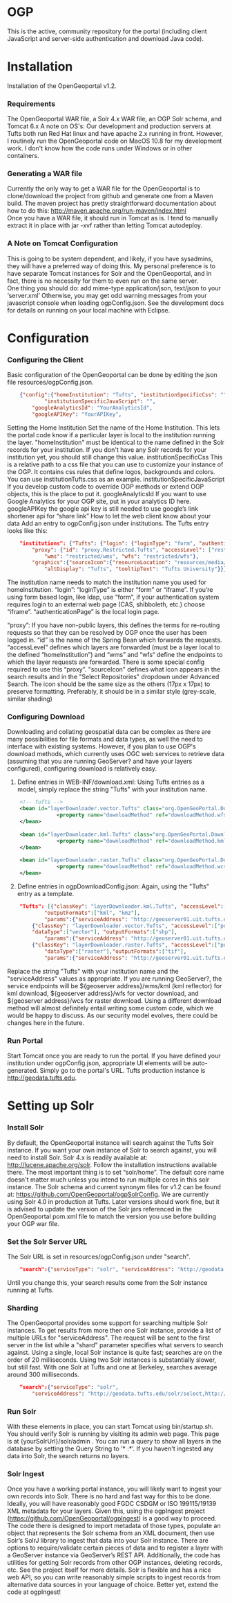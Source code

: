 OGP
===

This is the active, community repository for the portal (including client JavaScript and server-side authentication and download Java code).

Installation
============

Installation of the OpenGeoportal v1.2.  

### Requirements ###
The OpenGeoportal WAR file, a Solr 4.x WAR file, an OGP Solr schema, and Tomcat 6.x
A note on OS's:  Our development and production servers at Tufts both run Red Hat linux and have apache 2.x running in front.  However, I routinely run the OpenGeoportal code on MacOS 10.8 for my development work.  I don't know how the code runs under Windows or in other containers.

### Generating a WAR file ###
Currently the only way to get a WAR file for the OpenGeoportal is to clone/download the project from github and generate one from a Maven build.  The maven project has pretty straightforward documentation about how to do this: 
http://maven.apache.org/run-maven/index.html  
Once you have a WAR file, it should run in Tomcat as is.  I tend to manually extract it in place with jar -xvf rather than letting Tomcat autodeploy.

### A Note on Tomcat Configuration ###
This is going to be system dependent, and likely, if you have sysadmins, they will have a preferred way of doing this.  My personal preference is to have separate Tomcat instances for Solr and the OpenGeoportal, and in fact, there is no necessity for them to even run on the same server.  
One thing you should do: add mime-type application/json, text/json to your ‘server.xml’ Otherwise, you may get odd warning messages from your javascript console when loading ogpConfig.json.
See the development docs for details on running on your local machine with Eclipse.

Configuration
=============

### Configuring the Client ###
Basic configuration of the OpenGeoportal can be done by editing the json file resources/ogpConfig.json.

```json
	{"config":{"homeInstitution": "Tufts", "institutionSpecificCss": "", 
        	"institutionSpecificJavaScript": "", 
  		"googleAnalyticsId": "YourAnalyticsId", 
		"googleAPIKey": "YourAPIKey",
```

Setting the Home Institution
Set the name of the Home Institution. This lets the portal code know if a particular layer is local to the institution running the layer. "homeInstitution" must be identical to the name defined in the Solr records for your institution. If you don't have any Solr records for your institution yet, you should still change this value.
institutionSpecificCss
This is a relative path to a css file that you can use to customize your instance of the OGP. It contains css rules that define logos, backgrounds and colors.  You can use institutionTufts.css as an example.
institutionSpecificJavaScript
If you develop custom code to override OGP methods or extend OGP objects, this is the place to put it. 
googleAnalyticsId
If you want to use Google Analytics for your OGP site, put in your analytics ID here. 
googleAPIKey
the google api key is still needed to use google’s link shortener api for “share link”
How to let the web client know about your data
Add an entry to ogpConfig.json under institutions. The Tufts entry looks like this: 

```json
	"institutions": {"Tufts": {"login": {"loginType": "form", "authenticationPage": "login"}, 
		"proxy": {"id": "proxy.Restricted.Tufts", "accessLevel": ["restricted"], 
			"wms": "restricted/wms", "wfs": "restricted/wfs"}, 
		"graphics":{"sourceIcon":{"resourceLocation": "resources/media/src_tufts.png", 
			"altDisplay": "Tufts", "tooltipText": "Tufts University"}}}, 
```

The institution name needs to match the institution name you used for homeInstitution. 
“login”:
“loginType” is either “form” or “iframe”.  If you’re using form based login, like ldap, use “form”, if your authentication system requires login to an external web page (CAS, shibboleth, etc.) choose “iframe”.  “authenticationPage” is the local login page.

“proxy”:
If you have non-public layers, this defines the terms for re-routing requests so that they can be resolved by OGP once the user has been logged in.  “id” is the name of the Spring Bean which forwards the requests.  “accessLevel” defines which layers are forwarded (must be a layer local to the defined “homeInstitution”) and “wms” and “wfs“ define the endpoints to which the layer requests are forwarded.  There is some special config required to use this “proxy”.
"sourceIcon" defines what icon appears in the search results and in the "Select Repositories" dropdown under Advanced Search. The icon should be the same size as the others (17px x 17px) to preserve formatting. Preferably, it should be in a similar style (grey-scale, similar shading) 

### Configuring Download ###
Downloading and collating geospatial data can be complex as there are many possibilities for file formats and data types, as well the need to interface with existing systems. However, if you plan to use OGP's download methods, which currently uses OGC web services to retrieve data (assuming that you are running GeoServer? and have your layers configured), configuring download is relatively easy. 
1. Define entries in WEB-INF/download.xml: Using Tufts entries as a model, simply replace the string "Tufts" with your institution name. 

```xml
	<!-- Tufts -->
   	<bean id="layerDownloader.vector.Tufts" class="org.OpenGeoPortal.Download.UnpackagedLayerDownloader">
                <property name="downloadMethod" ref="downloadMethod.wfs"/>
  	</bean>
 
  	<bean id="layerDownloader.kml.Tufts" class="org.OpenGeoPortal.Download.UnpackagedLayerDownloader">
                <property name="downloadMethod" ref="downloadMethod.kml"/>
  	</bean>
  
  	<bean id="layerDownloader.raster.Tufts" class="org.OpenGeoPortal.Download.UnpackagedLayerDownloader">
                <property name="downloadMethod" ref="downloadMethod.wcs"/>
  	</bean>
 ``` 	
  
2. Define entries in ogpDownloadConfig.json: Again, using the "Tufts" entry as a template.

```json
	"Tufts": [{"classKey": "layerDownloader.kml.Tufts", "accessLevel":["public"],"dataType":["vector", "raster"],
			"outputFormats":["kml", "kmz"],  
			"params":{"serviceAddress": "http://geoserver01.uit.tufts.edu/wms/kml"}},
		{"classKey": "layerDownloader.vector.Tufts", "accessLevel":["public","restricted"],
		"dataType":["vector"], "outputFormats":["shp"], 
			"params":{"serviceAddress": "http://geoserver01.uit.tufts.edu/wfs"}},
		{"classKey": "layerDownloader.raster.Tufts", "accessLevel":["public","restricted"],
			"dataType":["raster"],"outputFormats":["tif"], 
			"params":{"serviceAddress": "http://geoserver01.uit.tufts.edu/wcs"}}], ...
```

Replace the string "Tufts" with your institution name and the "serviceAddress" values as appropriate. If you are running GeoServer?, the service endpoints will be ${geoserver address}/wms/kml (kml reflector) for kml download, ${geoserver address}/wfs for vector download, and ${geoserver address}/wcs for raster download. Using a different download method will almost definitely entail writing some custom code, which we would be happy to discuss. 
As our security model evolves, there could be changes here in the future. 

### Run Portal ###

Start Tomcat once you are ready to run the portal. If you have defined your institution under ogpConfig.json, appropriate UI elements will be auto-generated. Simply go to the portal's URL.  Tufts production instance is http://geodata.tufts.edu.

Setting up Solr
===============

### Install Solr ###

By default, the OpenGeoportal instance will search against the Tufts Solr instance.  If you want your own instance of Solr to search against, you will need to install Solr.
Solr 4.x is readily available at: http://lucene.apache.org/solr.  Follow the installation instructions available there.  The most important thing is to set “solr/home”.  The default core name doesn't matter much unless you intend to run multiple cores in this solr instance.
The Solr schema and current synonym files for v1.2 can be found at: https://github.com/OpenGeoportal/ogpSolrConfig.  We are currently using Solr 4.0 in production at Tufts.  Later versions should work fine, but it is advised to update the version of the Solr jars referenced in the OpenGeoportal pom.xml file to match the version you use before building your OGP war file.

### Set the Solr Server URL ###

The Solr URL is set in resources/ogpConfig.json under "search".

```json
	"search":{"serviceType": "solr", "serviceAddress": "http://geodata.tufts.edu/solr/select"}, 
```

Until you change this, your search results come from the Solr instance running at Tufts.  

### Sharding ###
The OpenGeoportal provides some support for searching multiple Solr instances. To get results from more then one Solr instance, provide a list of multiple URLs for "serviceAddress". The request will be sent to the first server in the list while a "shard" parameter specifies what servers to search against. Using a single, local Solr instance is quite fast; searches are on the order of 20 milliseconds. Using two Solr instances is substantially slower, but still fast. With one Solr at Tufts and one at Berkeley, searches average around 300 milliseconds. 

```json
	“search":{"serviceType": "solr", 
		"serviceAddress": "http://geodata.tufts.edu/solr/select,http://gis.lib.berkeley.edu:8080/solr/select"},
```	

### Run Solr ###
With these elements in place, you can start Tomcat using bin/startup.sh. You should verify Solr is running by visiting its admin web page. This page is at {yourSolrUrl}/solr/admin . You can run a query to show all layers in the database by setting the Query String to ’* :*’. If you haven't ingested any data into Solr, the search returns no layers. 


### Solr Ingest ###
Once you have a working portal instance, you will likely want to ingest your own records into Solr.
There is no hard and fast way for this to be done.  Ideally, you will have reasonably good FGDC CSDGM or ISO 199115/19139 XML metadata for your layers.  Given this, using the ogpIngest project (https://github.com/OpenGeoportal/ogpIngest) is a good way to proceed. 
The code there is designed to import metadata of those types, populate an object that represents the Solr schema from an XML document, then use Solr’s SolrJ library to ingest that data into your Solr instance.  There are options to require/validate certain pieces of data and to register a layer with a GeoServer instance via GeoServer’s REST API.
 Additionally, the code has utilities for getting Solr records from other OGP instances, deleting records, etc.  See the project itself for more details.
Solr is flexible and has a nice web API, so you can write reasonably simple scripts to ingest records from alternative data sources in your language of choice.  Better yet, extend the code at ogpIngest! 

